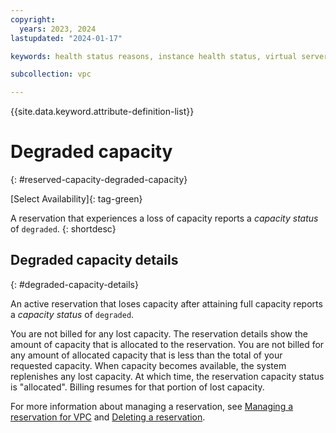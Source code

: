 ```yaml
---
copyright:
  years: 2023, 2024
lastupdated: "2024-01-17"

keywords: health status reasons, instance health status, virtual server health status,

subcollection: vpc

---
```


{{site.data.keyword.attribute-definition-list}}

# Degraded capacity
{: #reserved-capacity-degraded-capacity}

[Select Availability]{: tag-green}

A reservation that experiences a loss of capacity reports a _capacity status_ of `degraded`.
{: shortdesc}

## Degraded capacity details
{: #degraded-capacity-details}

An active reservation that loses capacity after attaining full capacity reports a _capacity status_ of `degraded`.

You are not billed for any lost capacity. The reservation details show the amount of capacity that is allocated to the reservation. You are not billed for any amount of allocated capacity that is less than the total of your requested capacity. When capacity becomes available, the system replenishes any lost capacity. At which time, the reservation capacity status is "allocated". Billing resumes for that portion of lost capacity.

For more information about managing a reservation, see [Managing a reservation for VPC](/docs/vpc?topic=vpc-managing-reserved-capacity-vpc) and [Deleting a reservation](/docs/vpc?topic=vpc-reserved-capacity-cancel-reservation).
